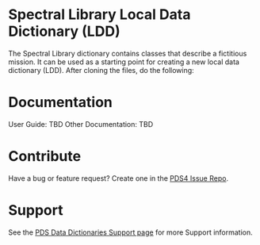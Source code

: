 # Spectral Library Local Data Dictionary (LDD)

The Spectral Library dictionary contains classes that describe a fictitious mission. It can be used as a starting point for creating a new local data dictionary (LDD). After cloning the files, do the following:


# Documentation

User Guide: TBD
Other Documentation: TBD


# Contribute

Have a bug or feature request? Create one in the [PDS4 Issue Repo](https://github.com/pds-data-dictionaries/PDS4-LDD-Issue-Repo/issues/new/choose).


# Support

See the [PDS Data Dictionaries Support page](https://pds-data-dictionaries.github.io/support/) for more Support information.
